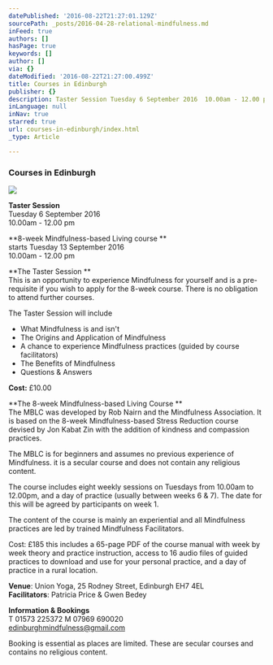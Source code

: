 ```yaml
---
datePublished: '2016-08-22T21:27:01.129Z'
sourcePath: _posts/2016-04-28-relational-mindfulness.md
inFeed: true
authors: []
hasPage: true
keywords: []
author: []
via: {}
dateModified: '2016-08-22T21:27:00.499Z'
title: Courses in Edinburgh
publisher: {}
description: Taster Session Tuesday 6 September 2016  10.00am - 12.00 pm
inLanguage: null
inNav: true
starred: true
url: courses-in-edinburgh/index.html
_type: Article

---
```

### Courses in Edinburgh
![](https://the-grid-user-content.s3-us-west-2.amazonaws.com/74ffb5ac-facc-4b30-9c09-920f3850a77c.jpg)

**Taster Session**  
Tuesday 6 September 2016   
10.00am - 12.00 pm

**8-week Mindfulness-based Living course **  
starts Tuesday 13 September 2016   
10.00am - 12.00 pm

**The Taster Session **  
This is an opportunity to experience Mindfulness for yourself and is a pre-requisite if you wish to apply for the 8-week course. There is no obligation to attend further courses.

The Taster Session will include  
- What Mindfulness is and isn't  
- The Origins and Application of Mindfulness  
- A chance to experience Mindfulness practices (guided by course facilitators)  
- The Benefits of Mindfulness  
- Questions & Answers

**Cost:** £10.00

**The 8-week Mindfulness-based Living Course **  
The MBLC was developed by Rob Nairn and the Mindfulness Association. It is based on the 8-week Mindfulness-based Stress Reduction course devised by Jon Kabat Zin with the addition of kindness and compassion practices.

The MBLC is for beginners and assumes no previous experience of Mindfulness. it is a secular course and does not contain any religious content.

The course includes eight weekly sessions on Tuesdays from 10.00am to 12.00pm, and a day of practice (usually between weeks 6 & 7). The date for this will be agreed by participants on week 1\.

The content of the course is mainly an experiential and all Mindfulness practices are led by trained Mindfulness Facilitators.

Cost: £185 this includes a 65-page PDF of the course manual with week by week theory and practice instruction, access to 16 audio files of guided practices to download and use for your personal practice, and a day of practice in a rural location.

**Venue**: Union Yoga, 25 Rodney Street, Edinburgh EH7 4EL   
**Facilitators**: Patricia Price & Gwen Bedey

**Information & Bookings**  
T 01573 225372 M 07969 690020   
[edinburghmindfulness@gmail.com][0]

Booking is essential as places are limited. These are secular courses and contains no religious content.

[0]: http://edinburghmindfulness@gmail.com/ "Email"